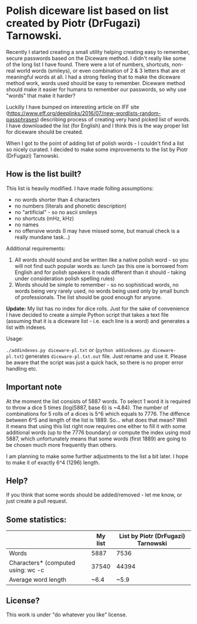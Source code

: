 Polish diceware list based on list created by Piotr (DrFugazi) Tarnowski.
=========================================================================

Recently I started creating a small utility helping creating easy to remember, secure passwords based on the Diceware method. I didn't really like some of the long list I have found. There were a lot of numbers, shortcuts, non-real world words (smileys), or even combination of 2 & 3 letters that are ot meaningful words at all. I had a strong feeling that to make the diceware method work, words used should be easy to remember. Diceware method should make it easier for humans to remember our passwords, so why use "words" that make it harder?

Luckilly I have bumped on interesting article on IFF site (https://www.eff.org/deeplinks/2016/07/new-wordlists-random-passphrases) describing process of creating very hand picked list of words. I have downloaded the list (for English) and I think this is the way proper list for diceware should be created.

When I got to the point of adding list of polish words - I couldn't find a list so nicely curated. I decided to make some improvements to the list by Piotr (DrFugazi) Tarnowski.


How is the list built?
----------------------

This list is heavily modified. I have made folling assumptions:
- no words shorter than 4 characters
- no numbers (literals and phonetic description)
- no "artificial" - so no ascii smileys
- no shortcuts (mHz, kHz)
- no names
- no offensive words (I may have missed some, but manual check is a really mundane task...)

Additional requirements:
1. All words should sound and be written like a native polish word - so you will not find such popular words as: lunch (as this one is borrowed from English and for polish speakers it reads different than it should - taking under consideration polish spelling rules) 
2. Words should be simple to remember - so no sophisticad words, no words being very rarely used, no words being used only by small bunch of professionals. The list should be good enough for anyone. 

**Update:** My list has no index for dice rolls. Just for the sake of convenience I have decided to create a simple Python script that takes a text file (assuming that it is a diceware list - i.e. each line is a word) and generates a list with indexes.


Usage:

`./addindexes.py diceware-pl.txt` or (`python addindexes.py diceware-pl.txt`) generates `diceware-pl.txt.out` file. Just rename and use it.
Please be aware that the script was just a quick hack, so there is no proper error handling etc.

Important note
--------------

At the moment the list consists of 5887 words. To select 1 word it is required to throw a dice 5 times (log(5887, base 6) is ~4.84). The number of combinations for 5 rolls of a dices is 5^6 which equals to 7776. The diffence between 6^5 and length of the list is 1889. So... what does that mean? Well it means that using this list right now requires one either to fill it with some additional words (up to the 7776 boundary) or compute the index using mod 5887, which unfortunately means that some words (first 1889) are going to be chosen much more frequently than others.

I am planning to make some further adjustments to the list a bit later. I hope to make it of exactly 6^4 (1296) length. 

Help?
-----

If you think that some words should be added/removed - let me know, or just create a pull request.


Some statistics:
----------------

| |My list | List by Piotr (DrFugazi) Tarnowski |
| --- | --- | --- |
| Words | 5887 | 7536 |
| Characters* (computed using: wc -c <file> | 37540 | 44394 |
| Average word length | ~6.4 | ~5.9 |


License?
--------

This work is under "do whatever you like" license.

